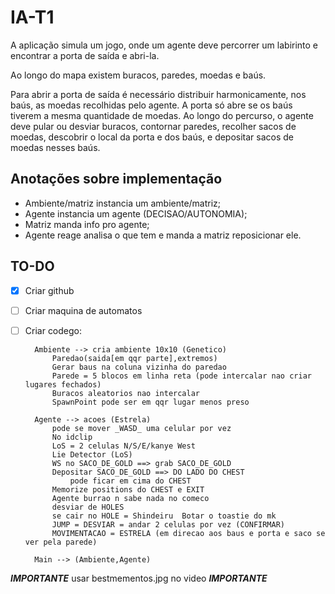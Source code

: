 # IA-T1

A aplicação simula um jogo, onde um agente deve percorrer um labirinto e encontrar a porta de saída e abri-la. 

Ao longo do mapa existem buracos, paredes, moedas e baús.

Para abrir a porta de saída é necessário distribuir harmonicamente, nos baús, as moedas recolhidas pelo agente. A porta só abre se os baús tiverem a mesma quantidade de moedas. Ao longo do percurso, o agente deve pular ou desviar buracos, contornar paredes, recolher sacos de moedas, descobrir o local da porta e dos baús, e depositar sacos de moedas nesses baús.

## Anotações sobre implementação

- Ambiente/matriz instancia um ambiente/matriz;
- Agente instancia um agente (DECISAO/AUTONOMIA);
- Matriz manda info pro agente;
- Agente reage analisa o que tem e manda a matriz reposicionar ele.

## TO-DO
- [X] Criar github
- [ ] Criar maquina de automatos
- [ ] Criar codego:	
	
		Ambiente --> cria ambiente 10x10 (Genetico)
			Paredao(saida[em qqr parte],extremos)
			Gerar baus na coluna vizinha do paredao
			Parede = 5 blocos em linha reta (pode intercalar nao criar lugares fechados) 
			Buracos aleatorios nao intercalar
			SpawnPoint pode ser em qqr lugar menos preso
		
		Agente --> acoes (Estrela)
			pode se mover _WASD_ uma celular por vez
			No idclip 
			LoS = 2 celulas N/S/E/kanye West
			Lie Detector (LoS)
			WS no SACO_DE_GOLD ==> grab SACO_DE_GOLD
			Depositar SACO_DE_GOLD ==> DO LADO DO CHEST
				pode ficar em cima do CHEST
			Memorize positions do CHEST e EXIT
			Agente burrao n sabe nada no comeco
			desviar de HOLES
			se cair no HOLE = Shindeiru  Botar o toastie do mk
			JUMP = DESVIAR = andar 2 celulas por vez (CONFIRMAR)
			MOVIMENTACAO = ESTRELA (em direcao aos baus e porta e saco se ver pela parede)			
		
		Main --> (Ambiente,Agente)	
	

***IMPORTANTE***
usar bestmementos.jpg no video
***IMPORTANTE***
